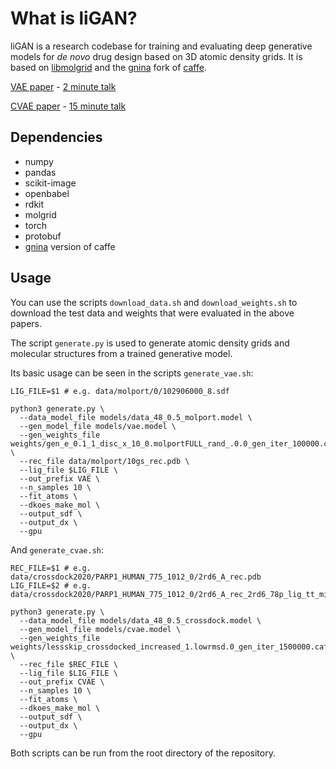 # What is liGAN?

liGAN is a research codebase for training and evaluating deep generative models for *de novo* drug design based on 3D atomic density grids. It is based on [libmolgrid](https://github.com/gnina/libmolgrid) and the [gnina](https://github.com/gnina/gnina) fork of [caffe](https://github.com/BVLC/caffe).

[VAE paper](https://arxiv.org/abs/2010.08687) - [2 minute talk](https://youtu.be/Pyc6xwtGaUM)

[CVAE paper](https://arxiv.org/abs/2010.14442) - [15 minute talk](https://youtu.be/zru1FqCd8Ks)

## Dependencies

- numpy
- pandas
- scikit-image
- openbabel
- rdkit
- molgrid
- torch
- protobuf
- [gnina](https://github.com/gnina/gnina) version of caffe

## Usage

You can use the scripts `download_data.sh` and `download_weights.sh` to download the test data
and weights that were evaluated in the above papers.

The script `generate.py` is used to generate atomic density grids and molecular structures from
a trained generative model.

Its basic usage can be seen in the scripts `generate_vae.sh`:

```
LIG_FILE=$1 # e.g. data/molport/0/102906000_8.sdf

python3 generate.py \
  --data_model_file models/data_48_0.5_molport.model \
  --gen_model_file models/vae.model \
  --gen_weights_file weights/gen_e_0.1_1_disc_x_10_0.molportFULL_rand_.0.0_gen_iter_100000.caffemodel \
  --rec_file data/molport/10gs_rec.pdb \
  --lig_file $LIG_FILE \
  --out_prefix VAE \
  --n_samples 10 \
  --fit_atoms \
  --dkoes_make_mol \
  --output_sdf \
  --output_dx \
  --gpu

```

And `generate_cvae.sh`:

```
REC_FILE=$1 # e.g. data/crossdock2020/PARP1_HUMAN_775_1012_0/2rd6_A_rec.pdb
LIG_FILE=$2 # e.g. data/crossdock2020/PARP1_HUMAN_775_1012_0/2rd6_A_rec_2rd6_78p_lig_tt_min.sdf

python3 generate.py \
  --data_model_file models/data_48_0.5_crossdock.model \
  --gen_model_file models/cvae.model \
  --gen_weights_file weights/lessskip_crossdocked_increased_1.lowrmsd.0_gen_iter_1500000.caffemodel \
  --rec_file $REC_FILE \
  --lig_file $LIG_FILE \
  --out_prefix CVAE \
  --n_samples 10 \
  --fit_atoms \
  --dkoes_make_mol \
  --output_sdf \
  --output_dx \
  --gpu

```

Both scripts can be run from the root directory of the repository. 
